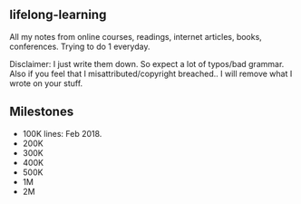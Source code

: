 ## lifelong-learning

All my notes from online courses, readings, internet articles, books, conferences. Trying to do 1 everyday.

Disclaimer: I just write them down. So expect a lot of typos/bad grammar. Also if you feel that I misattributed/copyright breached.. I will remove what I wrote on your stuff.

## Milestones

- 100K lines: Feb 2018.
- 200K
- 300K
- 400K
- 500K
- 1M
- 2M
